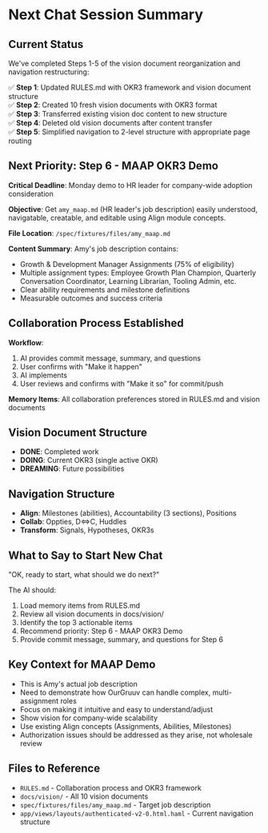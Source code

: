 # Next Chat Session Summary

## Current Status
We've completed Steps 1-5 of the vision document reorganization and navigation restructuring:

✅ **Step 1**: Updated RULES.md with OKR3 framework and vision document structure  
✅ **Step 2**: Created 10 fresh vision documents with OKR3 format  
✅ **Step 3**: Transferred existing vision doc content to new structure  
✅ **Step 4**: Deleted old vision documents after content transfer  
✅ **Step 5**: Simplified navigation to 2-level structure with appropriate page routing  

## Next Priority: Step 6 - MAAP OKR3 Demo

**Critical Deadline**: Monday demo to HR leader for company-wide adoption consideration

**Objective**: Get `amy_maap.md` (HR leader's job description) easily understood, navigatable, creatable, and editable using Align module concepts.

**File Location**: `/spec/fixtures/files/amy_maap.md`

**Content Summary**: Amy's job description contains:
- Growth & Development Manager Assignments (75% of eligibility)
- Multiple assignment types: Employee Growth Plan Champion, Quarterly Conversation Coordinator, Learning Librarian, Tooling Admin, etc.
- Clear ability requirements and milestone definitions
- Measurable outcomes and success criteria

## Collaboration Process Established

**Workflow**: 
1. AI provides commit message, summary, and questions
2. User confirms with "Make it happen" 
3. AI implements
4. User reviews and confirms with "Make it so" for commit/push

**Memory Items**: All collaboration preferences stored in RULES.md and vision documents

## Vision Document Structure
- **DONE**: Completed work
- **DOING**: Current OKR3 (single active OKR)
- **DREAMING**: Future possibilities

## Navigation Structure
- **Align**: Milestones (abilities), Accountability (3 sections), Positions
- **Collab**: Oppties, D<=>C, Huddles  
- **Transform**: Signals, Hypotheses, OKR3s

## What to Say to Start New Chat

"OK, ready to start, what should we do next?"

The AI should:
1. Load memory items from RULES.md
2. Review all vision documents in docs/vision/
3. Identify the top 3 actionable items
4. Recommend priority: Step 6 - MAAP OKR3 Demo
5. Provide commit message, summary, and questions for Step 6

## Key Context for MAAP Demo
- This is Amy's actual job description
- Need to demonstrate how OurGruuv can handle complex, multi-assignment roles
- Focus on making it intuitive and easy to understand/adjust
- Show vision for company-wide scalability
- Use existing Align concepts (Assignments, Abilities, Milestones)
- Authorization issues should be addressed as they arise, not wholesale review

## Files to Reference
- `RULES.md` - Collaboration process and OKR3 framework
- `docs/vision/` - All 10 vision documents
- `spec/fixtures/files/amy_maap.md` - Target job description
- `app/views/layouts/authenticated-v2-0.html.haml` - Current navigation structure


